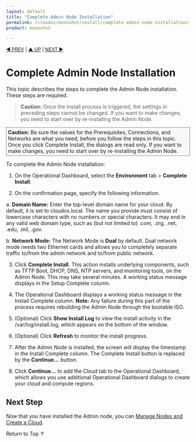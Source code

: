 ```yaml
---
layout: default
title: "Complete Admin Node Installation"
permalink: /cloudos/moonshot/install/complete-admin-node-installation/
product: moonshot

---
```



<script> 
 
function PageRefresh { 
onLoad="window.refresh" 
} 
 
PageRefresh();

</script>


<p style="font-size: small;"> <a href="/cloudos/moonshot/install/customize-networks/">&#9664; PREV</a> | <a href="/cloudos/moonshot/install/">&#9650; UP</a> | <a href="/cloudos/moonshot/install/create-cloud/">NEXT &#9654;</a> </p>

# Complete Admin Node Installation

This topic describes the steps to complete the Admin Node installation. These steps are required. 

> **Caution:**  Once the install process is triggered, the settings in preceding steps cannot be changed. If you want to make changes, you need to start over by re-installing the Admin Node.  

<p style="background-color:#f8f8f8; padding:4px 4px 4px 4px; border: 1px dotted #000000;"><b>Caution:</b> Be sure the values for the Prerequisites, Connections, and Networks are what you need, before you follow the steps in this topic. Once you click Complete Install, the dialogs are read only. If you want to make changes, you need to start over by re-installing the Admin Node.  </p> 

To complete the Admin Node installation:

1. On the Operational Dashboard, select the <b>Environment</b> tab > <b>Complete Install</b>.

2. On the confirmation page, specify the following information.

 a. **Domain Name:** Enter the top-level domain name for your cloud. By default, it is set to cloudos.local. The name you provide must consist of lowercase characters with no numbers or special characters. It may end in any valid web domain type, such as (but not limited to) .com, .org, .net, .edu, .mil, .gov. 

 b. **Network Mode:** The Network Mode is <b>Dual</b> by default. Dual network mode needs two Ethernet cards and allows you to completely separate traffic to/from the admin network and to/from public network.
 
3. Click **Complete Install**. This action installs underlying components, such as TFTP Boot, DHCP, DNS, NTP servers, and monitoring tools, on the Admin Node. 
This may take several minutes. A working status message displays in the Setup Complete column.

4. The Operational Dashboard displays a working status message in the Install Complete column. **Note:** Any failure during this part of the process requires rebuilding the Admin Node through the bootable ISO. 

5. (Optional) Click **Show Install Log** to view the install activity in the /var/log/install.log, which appears on the bottom of the window.

6. (Optional) Click **Refresh** to monitor the install progress.

7. After the Admin Node is installed, the screen will display the timestamp in the Install Complete column. The Complete Install button is replaced by the **Continue...** button.

9. Click **Continue...** to add the Cloud tab to the Operational Dashboard, which allows you use additional Operational Dashboard dialogs to create your cloud and compute regions. 

## Next Step

Now that you have installed the Admin node, you can [Manage Nodes and Create a Cloud](/cloudos/moonshot/install/create-cloud/).

<a href="#top" style="padding:14px 0px 14px 0px; text-decoration: none;"> Return to Top &#8593; </a>

